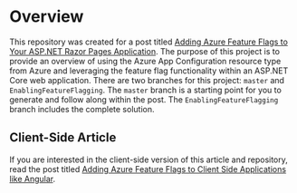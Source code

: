 # Overview
This repository was created for a post titled [Adding Azure Feature Flags to Your ASP.NET Razor Pages Application](https://jasong.us/2AL2pdP). The purpose of this project is to provide an overview of using the Azure App Configuration resource type from Azure and leveraging the feature flag functionality within an ASP.NET Core web application. There are two branches for this project: `master` and `EnablingFeatureFlagging`. The `master` branch is a starting point for you to generate and follow along within the post. The `EnablingFeatureFlagging` branch includes the complete solution.

## Client-Side Article
If you are interested in the client-side version of this article and repository, read the post titled [Adding Azure Feature Flags to Client Side Applications like Angular](https://jasong.us/2O0SK6B).
